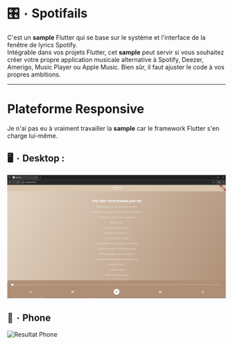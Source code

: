 # 🎛️ ۰ Spotifails
C'est un **sample** Flutter qui se base sur le système et l'interface de la fenêtre de lyrics Spotify.
<br>
Intégrable dans vos projets Flutter, cet **sample** peut servir si vous souhaitez créer votre propre application musicale alternative à Spotify, Deezer, Amerigo, Music Player ou Apple Music.
Bien sûr, il faut ajuster le code à vos propres ambitions.

---

# Plateforme Responsive
Je n'ai pas eu à vraiment travailler la **sample** car le framework Flutter s'en charge lui-même.

## 🖥️ ۰ Desktop :
![Resultat Desktop](preview/desktop_example.PNG)

## 📱 ۰ Phone
![Resultat Phone](preview/phone_example.gif)